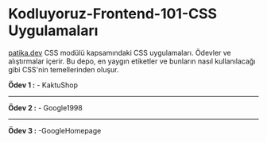 # Kodluyoruz-Frontend-101-CSS Uygulamaları 

[patika.dev](https://app.patika.dev/moduller/css) CSS modülü kapsamındaki CSS uygulamaları. Ödevler ve alıştırmalar içerir.
Bu depo, en yaygın etiketler ve bunların nasıl kullanılacağı gibi CSS'nin temellerinden oluşur.

**Ödev 1 :**
     - KaktuShop
     
---
**Ödev 2 :**
     - Google1998
     
---

**Ödev 3 :**
    -GoogleHomepage


